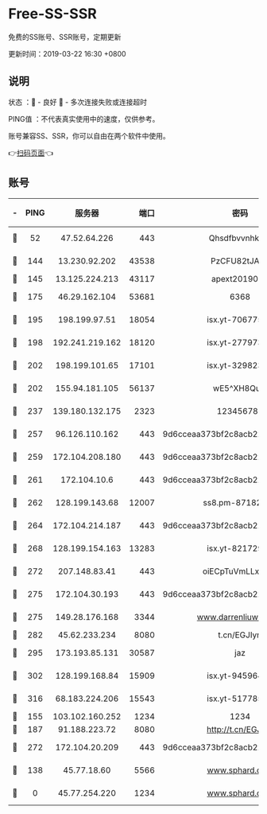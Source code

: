 # Free-SS-SSR

免费的SS账号、SSR账号，定期更新

更新时间：2019-03-22 16:30 +0800

## 说明

状态     ：🙂 - 良好 🙁 - 多次连接失败或连接超时

PING值   ：不代表真实使用中的速度，仅供参考。

账号兼容SS、SSR，你可以自由在两个软件中使用。

👉[扫码页面](https://liesauer.github.io/Free-SS-SSR/)👈

## 账号

|-|PING|服务器|端口|密码|加密方式|区域|
|:----:|:----:|:-----:|-----:|:----:|:----:|:----:|
|🙂|52|47.52.64.226|443|Qhsdfbvvnhkm1|aes-256-cfb|HK|
|🙂|144|13.230.92.202|43538|PzCFU82tJAdZ|aes-256-cfb|JP|
|🙂|145|13.125.224.213|43117|apext2019005|chacha20|KR|
|🙂|175|46.29.162.104|53681|6368|aes-256-ctr|RU|
|🙂|195|198.199.97.51|18054|isx.yt-70677561|aes-256-cfb|US|
|🙂|198|192.241.219.162|18120|isx.yt-27797357|aes-256-cfb|US|
|🙂|202|198.199.101.65|17101|isx.yt-32982313|aes-256-cfb|US|
|🙂|202|155.94.181.105|56137|wE5^XH8Quw|aes-256-cfb|US|
|🙂|237|139.180.132.175|2323|123456789|aes-256-cfb|SG|
|🙂|257|96.126.110.162|443|9d6cceaa373bf2c8acb22e60b6a58be6|aes-256-cfb|US|
|🙂|259|172.104.208.180|443|9d6cceaa373bf2c8acb22e60b6a58be6|aes-256-cfb|US|
|🙂|261|172.104.10.6|443|9d6cceaa373bf2c8acb22e60b6a58be6|aes-256-cfb|US|
|🙂|262|128.199.143.68|12007|ss8.pm-87182779|aes-256-cfb|SG|
|🙂|264|172.104.214.187|443|9d6cceaa373bf2c8acb22e60b6a58be6|aes-256-cfb|US|
|🙂|268|128.199.154.163|13283|isx.yt-82172989|aes-256-cfb|SG|
|🙂|272|207.148.83.41|443|oiECpTuVmLLxk4Ts|aes-256-cfb|AU|
|🙂|275|172.104.30.193|443|9d6cceaa373bf2c8acb22e60b6a58be6|aes-256-cfb|US|
|🙂|275|149.28.176.168|3344|www.darrenliuwei.com|aes-256-cfb|AU|
|🙂|282|45.62.233.234|8080|t.cn/EGJIyrl|rc4-md5|CA|
|🙂|295|173.193.85.131|30587|jaz|aes-256-cfb|US|
|🙂|302|128.199.168.84|15909|isx.yt-94596465|aes-256-cfb|SG|
|🙂|316|68.183.224.206|15543|isx.yt-51778566|aes-256-cfb|SG|
|🙂|155|103.102.160.252|1234|1234|rc4-md5|JP|
|🙂|187|91.188.223.72|8080|http://t.cn/EGJIyrl|rc4-md5|RU|
|🙂|272|172.104.20.209|443|9d6cceaa373bf2c8acb22e60b6a58be6|aes-256-cfb|US|
|🙁|138|45.77.18.60|5566|www.sphard.com|aes-256-cfb|JP|
|🙁|0|45.77.254.220|1234|www.sphard.com|aes-256-cfb|SG|
